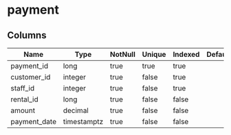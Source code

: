 <!-- Generated File -->
# payment

## Columns

| Name                         | Type               | NotNull| Unique | Indexed  | Default
|------------------------------|--------------------|--------|--------|----------|--------------------
| payment_id                   | long               | true   | true   | true     |
| customer_id                  | integer            | true   | false  | true     |
| staff_id                     | integer            | true   | false  | true     |
| rental_id                    | long               | true   | false  | false    |
| amount                       | decimal            | true   | false  | false    |
| payment_date                 | timestamptz        | true   | false  | false    |

